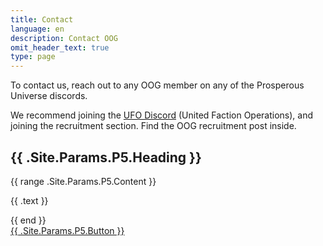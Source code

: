 ```yaml
---
title: Contact
language: en
description: Contact OOG
omit_header_text: true
type: page
---
```


To contact us, reach out to any OOG member on any of the Prosperous Universe discords.

We recommend joining the [UFO Discord](https://discord.gg/3ergfJVQXB) (United Faction Operations), and joining the recruitment section. Find the OOG recruitment post inside. 
<!-- @format -->

<section class="lg:pb-24">
    <div class="relative pb-16 mt-6">
        <div class="max-w-md mx-auto px-7 sm:max-w-3xl lg:max-w-7xl">
            <div class="relative px-6 py-10 overflow-hidden shadow-xl bg-primary-500 rounded-2xl sm:px-12 sm:py-20">
                <div class="relative">
                    <div class="sm:text-center">
                        <h2 class="text-3xl font-bold tracking-tight text-white sm:text-4xl">
                            {{ .Site.Params.P5.Heading }}
                        </h2>
                        {{ range .Site.Params.P5.Content }}
                        <p class="max-w-2xl mx-auto mt-6 text-lg text-primary-100">
                            {{ .text }}
                        </p>
                        {{ end }}
                    </div>
                    <div class="mt-12 sm:mx-auto sm:flex sm:max-w-lg">
                        <div class="mx-auto w-64">
                            <a href="https://discord.gg/3ergfJVQXB" class="block w-full px-5 py-3 text-base font-medium text-white bg-gray-900 border border-transparent rounded-md shadow hover:bg-black focus:outline-none focus:ring-2 focus:ring-white focus:ring-offset-2 focus:ring-offset-primary-500 sm:px-10">
                                {{ .Site.Params.P5.Button }}
                            </a>
                        </div>
                    </div>
                </div>
            </div>
        </div>
    </div>
</section>
